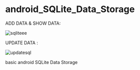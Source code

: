 # android_SQLite_Data_Storage

ADD DATA & SHOW DATA:

![sqliteee](https://user-images.githubusercontent.com/15268903/47600270-434fb900-d9e0-11e8-907c-919834631114.gif)

UPDATE DATA :

![updatesql](https://user-images.githubusercontent.com/15268903/47612890-38635a00-daae-11e8-8ef6-d2146fba6173.gif)



basic android SQLite Data Storage

